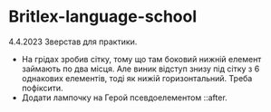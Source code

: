 # Britlex-language-school

4.4.2023 Зверстав для практики.

- На грідах зробив сітку, тому що там боковий нижній елемент займають по два місця. Але виник
  відступ знизу під сітку з 6 однакових елементів, тоді як нижій горизонтальний. Треба пофіксити.
- Додати лампочку на Герой псевдоелементом ::after.
